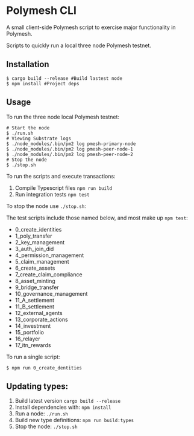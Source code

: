 # Polymesh CLI

A small client-side Polymesh script to exercise major functionality in Polymesh.

Scripts to quickly run a local three node Polymesh testnet.

## Installation

```shell
$ cargo build --release #Build lastest node
$ npm install #Project deps
```

## Usage

To run the three node local Polymesh testnet:

```shell
# Start the node
$ ./run.sh
# Viewing Substrate logs
$ ./node_modules/.bin/pm2 log pmesh-primary-node
$ ./node_modules/.bin/pm2 log pmesh-peer-node-1
$ ./node_modules/.bin/pm2 log pmesh-peer-node-2
# Stop the node
$ ./stop.sh
```

To run the scripts and execute transactions:

1. Compile Typescript files `npm run build`
2. Run integration tests `npm test`

To stop the node use `./stop.sh`:


The test scripts include those named below, and most make up `npm test`:


 - 0_create_identities
 - 1_poly_transfer
 - 2_key_management
 - 3_auth_join_did
 - 4_permission_management
 - 5_claim_management
 - 6_create_assets
 - 7_create_claim_compliance
 - 8_asset_minting
 - 9_bridge_transfer
 - 10_governance_management
 - 11_A_settlement
 - 11_B_settlement
 - 12_external_agents
 - 13_corporate_actions
 - 14_investment
 - 15_portfolio
 - 16_relayer
 - 17_itn_rewards

 To run a single script:
 ```shell
$ npm run 0_create_dentities
```
## Updating types:
1. Build latest version `cargo build --release`
2. Install dependencies with: `npm install`
3. Run a node: `./run.sh`
4. Build new type definitions: `npm run build:types`
5. Stop the node: `./stop.sh`
